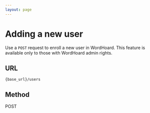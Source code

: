 ```yaml
---
layout: page
---
```


# Adding a new user

Use a `POST` request to enroll a new user in WordHoard. This feature is available only to those with WordHoard admin rights.

## URL

```shell
{base_url}/users
```

## Method

POST
